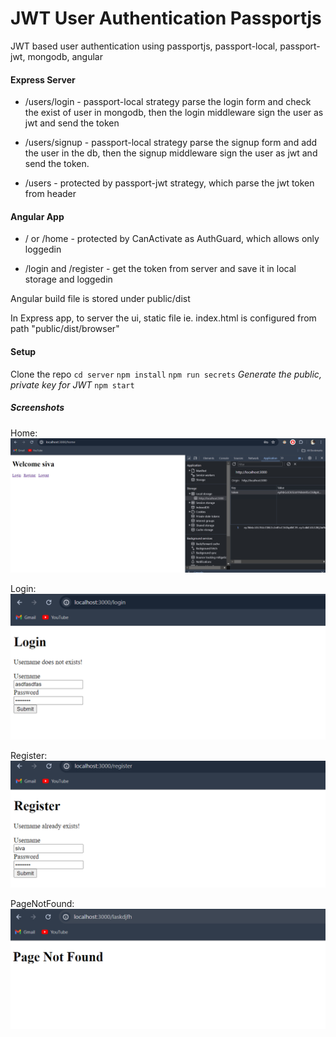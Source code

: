 # JWT User Authentication Passportjs
JWT based user authentication using passportjs, passport-local, passport-jwt, mongodb, angular


#### Express Server

- /users/login - passport-local strategy parse the login form and check the exist of user in mongodb,  then the login middleware sign the user as jwt and send the token

- /users/signup - passport-local strategy parse the signup form and add the user in the db, then the signup middleware sign the user as jwt and send the token.

- /users - protected by passport-jwt strategy, which parse the jwt token from header


#### Angular App

- / or /home - protected by CanActivate as AuthGuard, which allows only loggedin

- /login and /register - get the token from server and save it in local storage and loggedin



Angular build file is stored under public/dist

In Express app, to server the ui, static file ie. index.html is configured from path "public/dist/browser"


#### Setup
Clone the repo
`cd server`
`npm install`
`npm run secrets` *Generate the public, private key for JWT*
`npm start`


##### Screenshots
Home:
![Home page](./screenshot/Home%20Page.png)

Login:
![Login Page](./screenshot/Login%20Page.png)

Register:
![Register](./screenshot/Register%20Page.png)

PageNotFound:
![PageNotFound](./screenshot/Page%20Not%20Found.png)
